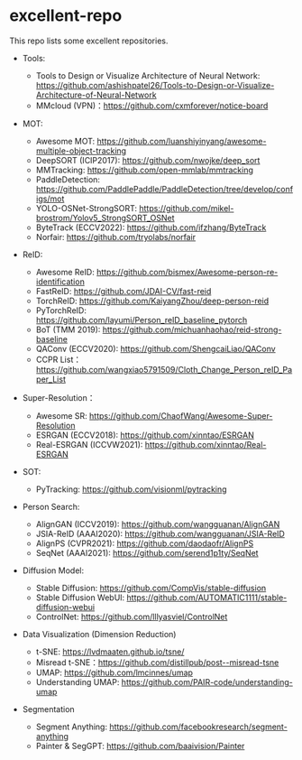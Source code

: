 # excellent-repo
This repo lists some excellent repositories.

- Tools:
  - Tools to Design or Visualize Architecture of Neural Network: https://github.com/ashishpatel26/Tools-to-Design-or-Visualize-Architecture-of-Neural-Network
  - MMcloud (VPN)：https://github.com/cxmforever/notice-board

- MOT:
  - Awesome MOT: https://github.com/luanshiyinyang/awesome-multiple-object-tracking
  - DeepSORT (ICIP2017): https://github.com/nwojke/deep_sort
  - MMTracking: https://github.com/open-mmlab/mmtracking
  - PaddleDetection: https://github.com/PaddlePaddle/PaddleDetection/tree/develop/configs/mot
  - YOLO-OSNet-StrongSORT: https://github.com/mikel-brostrom/Yolov5_StrongSORT_OSNet
  - ByteTrack (ECCV2022): https://github.com/ifzhang/ByteTrack
  - Norfair: https://github.com/tryolabs/norfair

- ReID: 
  - Awesome ReID: https://github.com/bismex/Awesome-person-re-identification
  - FastReID: https://github.com/JDAI-CV/fast-reid
  - TorchReID: https://github.com/KaiyangZhou/deep-person-reid
  - PyTorchReID: https://github.com/layumi/Person_reID_baseline_pytorch
  - BoT (TMM 2019): https://github.com/michuanhaohao/reid-strong-baseline
  - QAConv (ECCV2020): https://github.com/ShengcaiLiao/QAConv
  - CCPR List：https://github.com/wangxiao5791509/Cloth_Change_Person_reID_Paper_List

- Super-Resolution：
  - Awesome SR: https://github.com/ChaofWang/Awesome-Super-Resolution
  - ESRGAN (ECCV2018): https://github.com/xinntao/ESRGAN
  - Real-ESRGAN (ICCVW2021): https://github.com/xinntao/Real-ESRGAN

- SOT:
  - PyTracking: https://github.com/visionml/pytracking

- Person Search:
  - AlignGAN (ICCV2019): https://github.com/wangguanan/AlignGAN
  - JSIA-ReID (AAAI2020): https://github.com/wangguanan/JSIA-ReID
  - AlignPS (CVPR2021): https://github.com/daodaofr/AlignPS
  - SeqNet (AAAI2021): https://github.com/serend1p1ty/SeqNet

  
- Diffusion Model:
  - Stable Diffusion: https://github.com/CompVis/stable-diffusion
  - Stable Diffusion WebUI: https://github.com/AUTOMATIC1111/stable-diffusion-webui
  - ControlNet: https://github.com/lllyasviel/ControlNet

- Data Visualization (Dimension Reduction)
  - t-SNE: https://lvdmaaten.github.io/tsne/
  - Misread t-SNE：https://github.com/distillpub/post--misread-tsne
  - UMAP: https://github.com/lmcinnes/umap
  - Understanding UMAP: https://github.com/PAIR-code/understanding-umap
  
- Segmentation
  - Segment Anything: https://github.com/facebookresearch/segment-anything
  - Painter & SegGPT: https://github.com/baaivision/Painter
